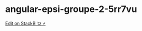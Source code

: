# angular-epsi-groupe-2-5rr7vu

[Edit on StackBlitz ⚡️](https://stackblitz.com/edit/angular-epsi-groupe-2-5rr7vu)